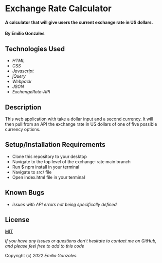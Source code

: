 # Exchange Rate Calculator

#### A calculator that will give users the current exchange rate in US dollars.

#### By Emilio Gonzales

## Technologies Used

* _HTML_
* _CSS_
* _Javascript_
* _jQuery_
* _Webpack_
* _JSON_
* _ExchangeRate-API_

## Description

This web application with take a dollar input and a second currency. It will then pull from an API the exchange rate in US dollars of one of five possible currency options.

## Setup/Installation Requirements

* Clone this repository to your desktop
* Navigate to the top level of the exchange-rate main branch
* Run $ npm install in your terminal
* Navigate to src/ file
* Open index.html file in your terminal

## Known Bugs

* _issues with API errors not being specifically defined_

## License
[MIT](https://choosealicense.com/licenses/mit/)


_If you have any issues or questions don't hesitate to contact me on GitHub, and please feel free to add to this code_

Copyright (c) _2022_ _Emilio Gonzales_